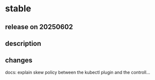 # stable

## release on 20250602

## description

## changes

docs: explain skew policy between the kubectl plugin and the controll…

